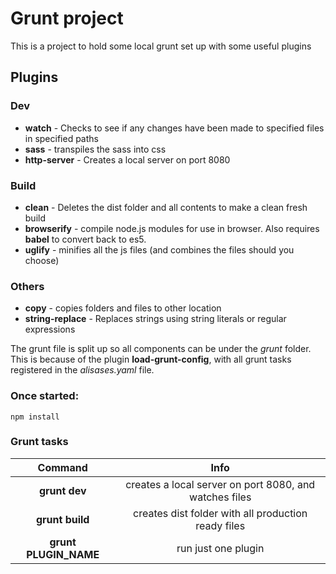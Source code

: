 # Grunt project

This is a project to hold some local grunt set up with some useful plugins

## Plugins

### Dev
- **watch** - Checks to see if any changes have been made to specified files in specified paths
- **sass** - transpiles the sass into css
- **http-server** - Creates a local server on port 8080

### Build
- **clean** - Deletes the dist folder and all contents to make a clean fresh build
- **browserify** - compile node.js modules for use in browser. Also requires **babel** to convert back to es5.
- **uglify** - minifies all the js files (and combines the files should you choose)

### Others
- **copy** - copies folders and files to other location
- **string-replace** - Replaces strings using string literals or regular expressions

The grunt file is split up so all components can be under the *grunt* folder. This is because of the plugin **load-grunt-config**, with all grunt tasks registered in the *alisases.yaml* file.

### Once started:

    npm install

### Grunt tasks

| Command               | Info
|:---------------------:|:------------------------------------------------------:|
| **grunt dev**         | creates a local server on port 8080, and watches files |
| **grunt build**       | creates dist folder with all production ready files    |
| **grunt PLUGIN_NAME** | run just one plugin                                    |
